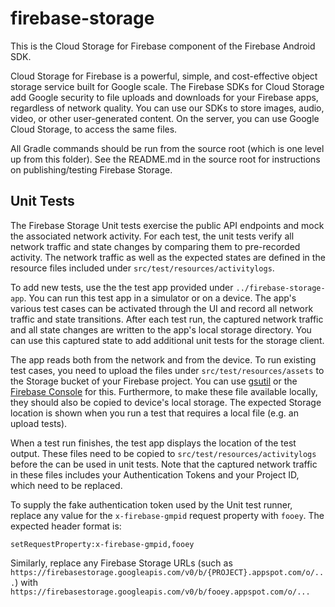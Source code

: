 # firebase-storage

This is the Cloud Storage for Firebase component of the Firebase Android SDK.

Cloud Storage for Firebase is a powerful, simple, and cost-effective object storage service built
for Google scale. The Firebase SDKs for Cloud Storage add Google security to file uploads and
downloads for your Firebase apps, regardless of network quality. You can use our SDKs to store
images, audio, video, or other user-generated content. On the server, you can use Google Cloud
Storage, to access the same files.

All Gradle commands should be run from the source root (which is one level up
from this folder). See the README.md in the source root for instructions on
publishing/testing Firebase Storage.

## Unit Tests

The Firebase Storage Unit tests exercise the public API endpoints and mock the associated network
activity. For each test, the unit tests verify all network traffic and state changes by comparing
them to pre-recorded activity. The network traffic as well as the expected states are defined in the
resource files included under `src/test/resources/activitylogs`.

To add new tests, use the the test app provided under `../firebase-storage-app`. You
can run this test app in a simulator or on a device. The app's various test cases can be activated
through the UI and record all network traffic and state transitions. After each test run, the
captured network traffic and all state changes are written to the app's local storage directory. You
can use this captured state to add additional unit tests for the storage client.

The app reads both from the network and from the device. To run existing test cases, you need to
upload the files under `src/test/resources/assets` to the Storage bucket of your Firebase project.
You can use [gsutil](https://cloud.google.com/storage/docs/gsutil) or the
[Firebase Console](https://console.firebase.google.com) for this. Furthermore, to make these file
available locally, they should also be copied to device's local storage. The expected Storage
location is shown when you run a test that requires a local file (e.g. an upload tests).

When a test run finishes, the test app displays the location of the test output. These files need to
be copied to `src/test/resources/activitylogs` before the can be used in unit tests. Note that the
captured network traffic in these files includes your Authentication Tokens and your Project ID,
which need to be replaced.

To supply the fake authentication token used by the Unit test runner, replace any value for the
`x-firebase-gmpid` request property with `fooey`. The expected header format is:

```
setRequestProperty:x-firebase-gmpid,fooey
```

Similarly, replace any Firebase Storage URLs (such as
`https://firebasestorage.googleapis.com/v0/b/{PROJECT}.appspot.com/o/...`) with
`https://firebasestorage.googleapis.com/v0/b/fooey.appspot.com/o/...`
